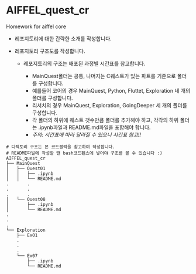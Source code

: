 # AIFFEL_quest_cr
Homework for aiffel core  
- 레포지토리에 대한 간략한 소개를 작성합니다.
- 레포지토리 구조도를 작성합니다.
  
  * 레포지토리의 구조는 배포된 과정별 시간표를 참고합니다.
    
    + MainQuest폴더는 공통, 나머지는 C퀘스트가 있는 파트를 기준으로 폴더를 구성합니다.
    + 예를들어 코어의 경우 MainQuest, Python, Fluttet, Exploration 네 개의 폴더를 구성합니다.
    + 리서치의 경우 MainQuest, Exploration, GoingDeeper 세 개의 폴더를 구성합니다.
    + 각 폴더의 하위에 퀘스트 갯수만큼 폴더를 추가해야 하고, 각각의 하위 폴더는 .ipynb파일과 README.md파일을 포함해야 합니다.
    + *주의: 시간표에 따라 달라질 수 있으니 시간표 참고!!*
        
  
  
```
# 디렉토리 구조는 본 코드블럭을 참고하여 작성합니다.
# README파일에 작성할 땐 bash코드펜스에 넣어야 구조를 볼 수 있습니다 :)
AIFFEL_quest_cr
├── MainQuest
│   ├── Quest01
│   │   ├── .ipynb
│   │   └── README.md
.		.
.		.
.		.
│   └── Quest08
│       ├── .ipynb
│       └── README.md
.
.
.
└── Exploration
    ├── Ex01
    .
    .
    .
    └── Ex07
        ├── .ipynb
        └── README.md
```
